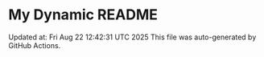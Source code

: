 # My Dynamic README
Updated at: Fri Aug 22 12:42:31 UTC 2025
This file was auto-generated by GitHub Actions.
